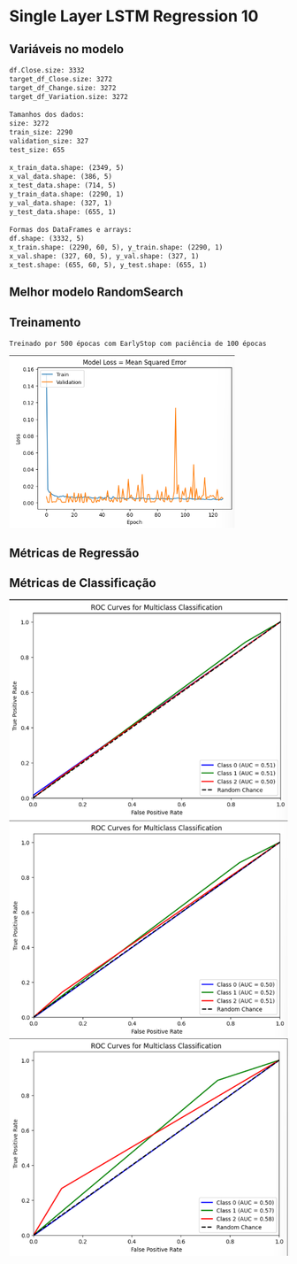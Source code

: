 # Single Layer LSTM Regression 10

## Variáveis no modelo 

    df.Close.size: 3332
    target_df_Close.size: 3272
    target_df_Change.size: 3272
    target_df_Variation.size: 3272

    Tamanhos dos dados:
    size: 3272
    train_size: 2290
    validation_size: 327
    test_size: 655

    x_train_data.shape: (2349, 5)
    x_val_data.shape: (386, 5)
    x_test_data.shape: (714, 5)
    y_train_data.shape: (2290, 1)
    y_val_data.shape: (327, 1)
    y_test_data.shape: (655, 1)

    Formas dos DataFrames e arrays:
    df.shape: (3332, 5)
    x_train.shape: (2290, 60, 5), y_train.shape: (2290, 1)
    x_val.shape: (327, 60, 5), y_val.shape: (327, 1)
    x_test.shape: (655, 60, 5), y_test.shape: (655, 1)

## Melhor modelo RandomSearch



## Treinamento 

    Treinado por 500 épocas com EarlyStop com paciência de 100 épocas
![Alt text](./img/loss10.png)

## Métricas de Regressão


## Métricas de Classificação

    
    

![Alt text](./img/10auc_threshold3.png)
![Alt text](./img/10auc_threshold5.png)
![Alt text](./img/10auc_threshold7.png)

